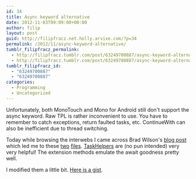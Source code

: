 ```yaml
---
id: 34
title: Async keyword alternative
date: 2012-11-03T09:09:00+00:00
author: filip
layout: post
guid: http://filipfracz.net.holly.arvixe.com/?p=34
permalink: /2012/11/async-keyword-alternative/
tumblr_filipfracz_permalink:
  - http://filipfracz.tumblr.com/post/63249700887/async-keyword-alternative
  - http://filipfracz.tumblr.com/post/63249700887/async-keyword-alternative
tumblr_filipfracz_id:
  - "63249700887"
  - "63249700887"
categories:
  - Programming
  - Uncategorized
---
```

Unfortunately, both MonoTouch and Mono for Android still don't support the async keyword. Raw TPL is rather inconvenient to use. You have to remember to catch exceptions, return faulted tasks, etc. ContinueWith can also be inefficient due to thread switching.

Today while browsing the interwebs I came across Brad Wilson's [blog post](http://bradwilson.typepad.com/blog/2012/04/tpl-and-servers-pt4.html "TPL") which led me to these [two](http://aspnetwebstack.codeplex.com/SourceControl/changeset/view/6b5687093715#src%2fCommon%2fTaskHelpers.cs) [files](http://aspnetwebstack.codeplex.com/SourceControl/changeset/view/6b5687093715#src%2fCommon%2fTaskHelpers.cs). [TaskHelpers](http://aspnetwebstack.codeplex.com/SourceControl/changeset/view/6b5687093715#src%2fCommon%2fTaskHelpers.cs) are (no pun intended) very very helpful! The extension methods emulate the await goodness pretty well.

I modified them a little bit. [Here is a gist](https://gist.github.com/4681026).